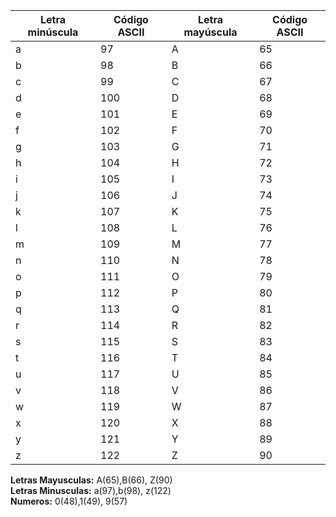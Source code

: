 | Letra minúscula | Código ASCII | Letra mayúscula | Código ASCII |
|---|---|---|---|
| a | 97 | A | 65 |
| b | 98 | B | 66 |
| c | 99 | C | 67 |
| d | 100 | D | 68 |
| e | 101 | E | 69 |
| f | 102 | F | 70 |
| g | 103 | G | 71 |
| h | 104 | H | 72 |
| i | 105 | I | 73 |
| j | 106 | J | 74 |
| k | 107 | K | 75 |
| l | 108 | L | 76 |
| m | 109 | M | 77 |
| n | 110 | N | 78 |
| o | 111 | O | 79 |
| p | 112 | P | 80 |
| q | 113 | Q | 81 |
| r | 114 | R | 82 |
| s | 115 | S | 83 |
| t | 116 | T | 84 |
| u | 117 | U | 85 |
| v | 118 | V | 86 |
| w | 119 | W | 87 |
| x | 120 | X | 88 |
| y | 121 | Y | 89 |
| z | 122 | Z | 90 |

**Letras Mayusculas:**  A(65),B(66), Z(90)  
**Letras Minusculas:** a(97),b(98), z(122)  
**Numeros:** 0(48),1(49), 9(57)  